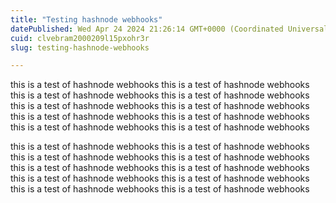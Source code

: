 ```yaml
---
title: "Testing hashnode webhooks"
datePublished: Wed Apr 24 2024 21:26:14 GMT+0000 (Coordinated Universal Time)
cuid: clvebram2000209l15pxohr3r
slug: testing-hashnode-webhooks

---
```


this is a test of hashnode webhooks this is a test of hashnode webhooks this is a test of hashnode webhooks this is a test of hashnode webhooks this is a test of hashnode webhooks this is a test of hashnode webhooks this is a test of hashnode webhooks this is a test of hashnode webhooks this is a test of hashnode webhooks this is a test of hashnode webhooks

this is a test of hashnode webhooks this is a test of hashnode webhooks this is a test of hashnode webhooks this is a test of hashnode webhooks this is a test of hashnode webhooks this is a test of hashnode webhooks this is a test of hashnode webhooks this is a test of hashnode webhooks this is a test of hashnode webhooks this is a test of hashnode webhooks
